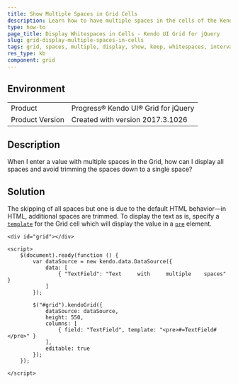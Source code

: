 ```yaml
---
title: Show Multiple Spaces in Grid Cells
description: Learn how to have multiple spaces in the cells of the Kendo UI Grid.
type: how-to
page_title: Display Whitespaces in Cells - Kendo UI Grid for jQuery
slug: grid-display-multiple-spaces-in-cells
tags: grid, spaces, multiple, display, show, keep, whitespaces, intervals
res_type: kb
component: grid
---
```


## Environment

<table>
 <tr>
  <td>Product</td>
  <td>Progress® Kendo UI® Grid for jQuery</td> 
 </tr>
 <tr>
  <td>Product Version</td>
  <td>Created with version 2017.3.1026</td>
 </tr>
</table>

## Description

When I enter a value with multiple spaces in the Grid, how can I display all spaces and avoid trimming the spaces down to a single space?  

## Solution

The skipping of all spaces but one is due to the default HTML behavior&mdash;in HTML, additional spaces are trimmed. To display the text as is, specify a [`template`](https://docs.telerik.com/kendo-ui/api/javascript/ui/grid/configuration/columns.template) for the Grid cell which will display the value in a [`pre`](https://developer.mozilla.org/en-US/docs/Web/HTML/Element/pre) element.

```dojo
<div id="grid"></div>

<script>
    $(document).ready(function () {
        var dataSource = new kendo.data.DataSource({
            data: [
                { "TextField": "Text     with     multiple    spaces" }
            ]
        });

        $("#grid").kendoGrid({
            dataSource: dataSource,
            height: 550,
            columns: [
                { field: "TextField", template: "<pre>#=TextField#</pre>" }
            ],
            editable: true
        });
    });

</script>
```

